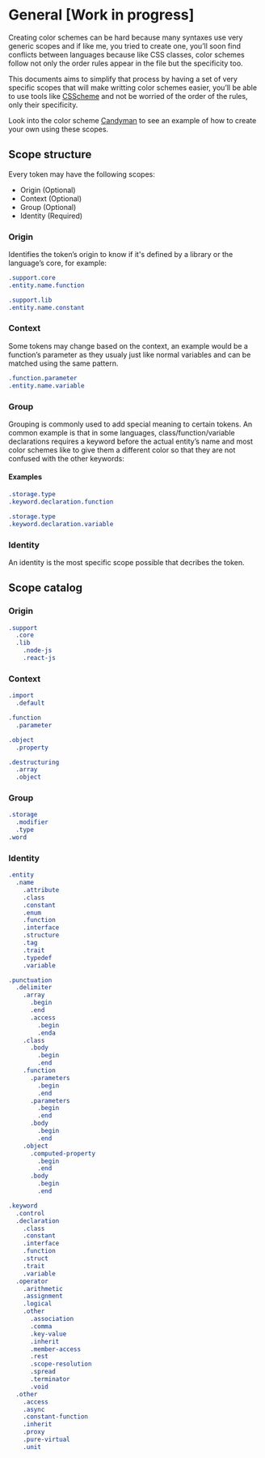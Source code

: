 # General [Work in progress]

Creating color schemes can be hard because many syntaxes use very generic scopes
and if like me, you tried to create one, you’ll soon find conflicts between
languages because like CSS classes, color schemes follow not only the order rules
appear in the file but the specificity too.

This documents aims to simplify that process by having a set of very specific
scopes that will make writting color schemes easier, you’ll be able to use tools
like [CSScheme][csscheme] and not be worried of the order of the rules, only their
specificity.

Look into the color scheme [Candyman][candyman] to see an example of how to create
your own using these scopes.

## Scope structure

Every token may have the following scopes:

* Origin (Optional)
* Context (Optional)
* Group (Optional)
* Identity (Required)

### Origin

Identifies the token’s origin to know if it's defined by a library or the
language’s core, for example:

```css
.support.core
.entity.name.function

.support.lib
.entity.name.constant
```

### Context

Some tokens may change based on the context, an example would be a function’s
parameter as they usualy just like normal variables and can be matched using
the same pattern.

```css
.function.parameter
.entity.name.variable
```

### Group

Grouping is commonly used to add special meaning to certain tokens. An common
example is that in some languages, class/function/variable declarations requires
a keyword before the actual entity’s name and most color schemes like to give
them a different color so that they are not confused with the other keywords:

#### Examples

```css
.storage.type
.keyword.declaration.function

.storage.type
.keyword.declaration.variable
```

### Identity

An identity is the most specific scope possible that decribes the token.

## Scope catalog

### Origin

```css
.support
  .core
  .lib
    .node-js
    .react-js
```

### Context

```css
.import
  .default

.function
  .parameter

.object
  .property

.destructuring
  .array
  .object
```

### Group

```css
.storage
  .modifier
  .type
.word
```

### Identity

```css
.entity
  .name
    .attribute
    .class
    .constant
    .enum
    .function
    .interface
    .structure
    .tag
    .trait
    .typedef
    .variable

.punctuation
  .delimiter
    .array
      .begin
      .end
      .access
        .begin
        .enda
    .class
      .body
        .begin
        .end
    .function
      .parameters
        .begin
        .end
      .parameters
        .begin
        .end
      .body
        .begin
        .end
    .object
      .computed-property
        .begin
        .end
      .body
        .begin
        .end

.keyword
  .control
  .declaration
    .class
    .constant
    .interface
    .function
    .struct
    .trait
    .variable
  .operator
    .arithmetic
    .assignment
    .logical
    .other
      .association
      .comma
      .key-value
      .inherit
      .member-access
      .rest
      .scope-resolution
      .spread
      .terminator
      .void
  .other
    .access
    .async
    .constant-function
    .inherit
    .proxy
    .pure-virtual
    .unit
```

[candyman]: ./schemes/candyman
[csscheme]: https://github.com/FichteFoll/CSScheme
